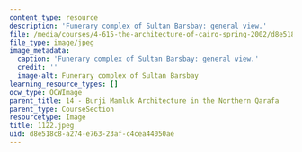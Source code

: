 ```yaml
---
content_type: resource
description: 'Funerary complex of Sultan Barsbay: general view.'
file: /media/courses/4-615-the-architecture-of-cairo-spring-2002/d8e518c8a274e76323afc4cea44050ae_1122.jpeg
file_type: image/jpeg
image_metadata:
  caption: 'Funerary complex of Sultan Barsbay: general view.'
  credit: ''
  image-alt: Funerary complex of Sultan Barsbay
learning_resource_types: []
ocw_type: OCWImage
parent_title: 14 - Burji Mamluk Architecture in the Northern Qarafa
parent_type: CourseSection
resourcetype: Image
title: 1122.jpeg
uid: d8e518c8-a274-e763-23af-c4cea44050ae
---
```

